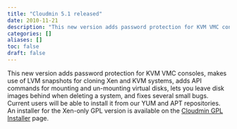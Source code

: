 ```yaml
---
title: "Cloudmin 5.1 released"
date: 2010-11-21
description: "This new version adds password protection for KVM VMC consoles, makes use of LVM snapshots for..."
categories: []
aliases: []
toc: false
draft: false
---
```

This new version adds password protection for KVM VMC consoles, makes use of LVM snapshots for cloning Xen and KVM systems, adds API commands for mounting and un-mounting virtual disks, lets you leave disk images behind when deleting a system, and fixes several small bugs. <br />
 Current users will be able to install it from our YUM and APT repositories. An installer for the Xen-only GPL version is available on the [Cloudmin GPL Installer][1] page.

  [1]: cinstall-xen.html
